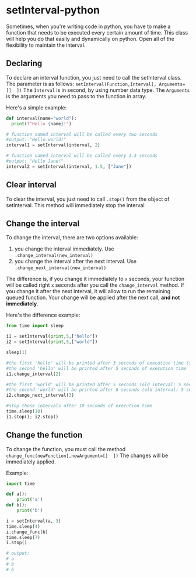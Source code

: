 
# setInterval-python
Sometimes, when you're writing code in python, you have to make a function that needs to be executed every certain amount of time. 
This class will help you do that easily and dynamically on python. Open all of the flexibility to maintain the interval.

Declaring 
---------
To declare an interval function, you just need to call the setInterval class. The parameter is as follows:
```setInterval(Function,Interval[, Arguments=[]  ])``` 
The `Interval` is in second, by using number data type.
The `Arguments` is the arguments you need to pass to the function in array.

Here's a simple example:
```Python
def interval(name="world"):
  print(f"Hello {name}!")

# function named interval will be called every two seconds
#output: "Hello world!"
interval1 = setInterval(interval, 2) 

# function named interval will be called every 1.5 seconds
#output: "Hello Jane!"
interval2 = setInterval(interval, 1.5, ["Jane"]) 
```

## Clear interval
To clear the interval, you just need to call `.stop()` from the object of setInterval. This method will immediately stop the interval

## Change the interval
To change the interval, there are two options available:
1. you change the interval immediately. Use `.change_interval(new_interval)`
2. you change the interval after the next interval. Use `.change_next_interval(new_interval)`

The difference is, if you change it immediately to `x` seconds, your function will be called right `x` seconds after you call the `change_interval` method.
If you change it after the next interval, it will allow to run the remaining queued function. Your change will be applied after the next call, **and not immediately**.

Here's the difference example:
```Python
from time import sleep

i1 = setInterval(print,5,["hello"])
i2 = setInterval(print,5,["world"])

sleep(1) 

#the first 'hello' will be printed after 3 seconds of execution time (sleep:1 second + new interval : 2 second)
#the second 'hello' will be printed after 5 seconds of execution time
i1.change_interval(2) 

#the first 'world' will be printed after 5 seconds (old interval: 5 seconds)
#the second 'world' will be printed after 8 seconds (old interval: 5 seconds + new interval: 3 seconds)
i2.change_next_interval(3)

#stop those intervals after 10 seconds of execution time
time.sleep(10)
i1.stop(); i2.stop() 
```

## Change the function
To change the function, you must call the method
```change_func(newFunction[,newArgument=[]  ])```
The changes will be immediately applied.

Example:
```Python
import time

def a():
	print('a')
def b():
	print('b')

i = setInterval(a, 3)
time.sleep(4)
i.change_func(b)
time.sleep(7)
i.stop()

# output:
# a
# b
# b
```

